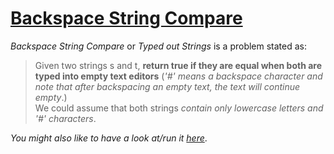 # [Backspace String Compare](https://leetcode.com/problems/backspace-string-compare/)

_Backspace String Compare_ or _Typed out Strings_ is a problem stated as:

> Given two strings s and t, **return true if they are equal when both are typed into empty text editors** (_'#' means a backspace character and note that after backspacing an empty text, the text will continue empty_.)  
> We could assume that both strings _contain only lowercase letters and '#' characters_.

_You might also like to have a look at/run it [here](https://replit.com/@reza-khojasteh/compareBackspaceStrings#index.js)_.
